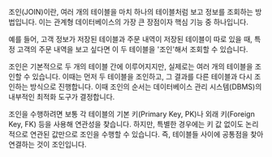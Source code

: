 조인(JOIN)이란, 여러 개의 테이블을 마치 하나의 테이블처럼 보고 정보를 조회하는 방법입니다. 이는 관계형 데이터베이스의 가장 큰 장점이자 핵심 기능 중 하나입니다. 

예를 들어, 고객 정보가 저장된 테이블과 주문 내역이 저장된 테이블이 따로 있을 때, 특정 고객의 주문 내역을 보고 싶다면 이 두 테이블을 '조인'해서 조회할 수 있습니다.

조인은 기본적으로 두 개의 테이블 간에 이루어지지만, 실제로는 여러 개의 테이블을 조인할 수 있습니다. 이때는 먼저 두 테이블을 조인하고, 그 결과를 다른 테이블과 다시 조인하는 방식으로 진행합니다. 이때 조인의 순서는 데이터베이스 관리 시스템(DBMS)의 내부적인 최적화 도구가 결정합니다.

조인을 수행하려면 보통 각 테이블의 기본 키(Primary Key, PK)나 외래 키(Foreign Key, FK) 등을 사용해 연관성을 찾습니다. 하지만, 특별한 경우에는 키 값 없이도 논리적으로 연관된 값만으로 조인을 수행할 수 있습니다. 즉, 테이블들 사이에 공통점을 찾아 연결하는 것이 조인입니다.
